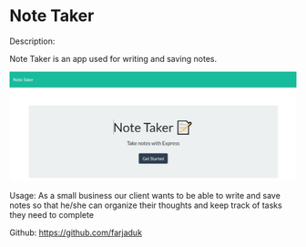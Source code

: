 # Note Taker 
Description:

Note Taker is an app used for writing and saving notes. 

![](/Media/SS.JPG)

Usage:
As a small business our client wants to be able to write and save notes so that he/she can organize their thoughts and keep track of tasks they need to complete


Github: https://github.com/farjaduk
